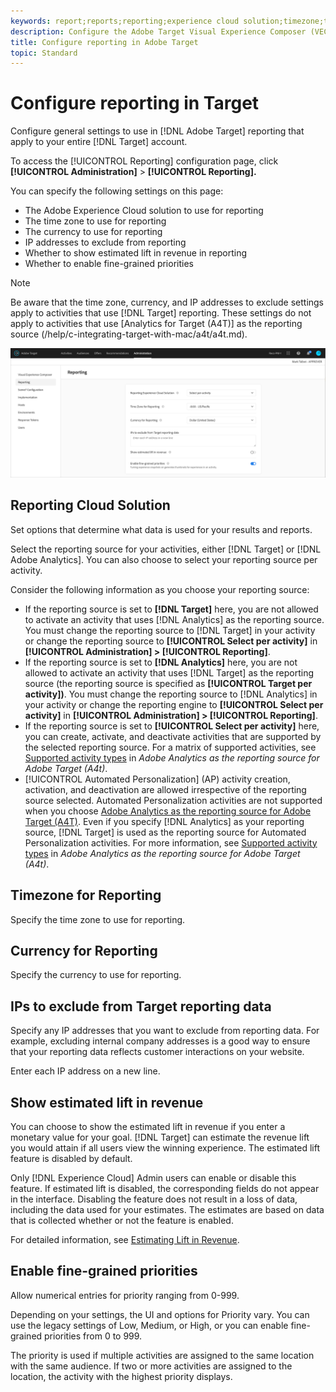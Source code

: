 ```yaml
---
keywords: report;reports;reporting;experience cloud solution;timezone;time zone;currency;exclude IPs;estimated lift in revenue;revenue;lift in revenue;fine-grained priorities;fine-grained
description: Configure the Adobe Target Visual Experience Composer (VEC) by specifying its general settings, mobile viewport configuration, and CSS selectors.
title: Configure reporting in Adobe Target
topic: Standard
---
```


# Configure reporting in Target

Configure general settings to use in [!DNL Adobe Target] reporting that apply to your entire [!DNL Target] account.

To access the [!UICONTROL Reporting] configuration page, click **[!UICONTROL Administration]** > **[!UICONTROL Reporting].**

You can specify the following settings on this page:

* The Adobe Experience Cloud solution to use for reporting
* The time zone to use for reporting
* The currency to use for reporting
* IP addresses to exclude from reporting
* Whether to show estimated lift in revenue in reporting
* Whether to enable fine-grained priorities

>[!NOTE]
>
>Be aware that the time zone, currency, and IP addresses to exclude settings apply to activities that use [!DNL Target] reporting. These settings do not apply to activities that use [Analytics for Target (A4T)] as the reporting source (/help/c-integrating-target-with-mac/a4t/a4t.md).

![Reporting page](/help/administrating-target/assets/reporting.png)

## Reporting Cloud Solution

Set options that determine what data is used for your results and reports.

Select the reporting source for your activities, either [!DNL Target] or [!DNL Adobe Analytics]. You can also choose to select your reporting source per activity. 

Consider the following information as you choose your reporting source:

* If the reporting source is set to **[!DNL Target]** here, you are not allowed to activate an activity that uses [!DNL Analytics] as the reporting source. You must change the reporting source to [!DNL Target] in your activity or change the reporting source to **[!UICONTROL Select per activity]** in **[!UICONTROL Administration] > [!UICONTROL Reporting]**.
* If the reporting source is set to **[!DNL Analytics]** here, you are not allowed to activate an activity that uses [!DNL Target] as the reporting source (the reporting source is specified as **[!UICONTROL Target per activity])**. You must change the reporting source to [!DNL Analytics] in your activity or change the reporting engine to **[!UICONTROL Select per activity]** in **[!UICONTROL Administration] > [!UICONTROL Reporting]**.
* If the reporting source is set to **[!UICONTROL Select per activity]** here, you can create, activate, and deactivate activities that are supported by the selected reporting source. For a matrix of supported activities, see [Supported activity types](/help/c-integrating-target-with-mac/a4t/a4t.md#section_F487896214BF4803AF78C552EF1669AA) in *Adobe Analytics as the reporting source for Adobe Target (A4t)*.
* [!UICONTROL Automated Personalization] (AP) activity creation, activation, and deactivation are allowed irrespective of the reporting source selected. Automated Personalization activities are not supported when you choose [Adobe Analytics as the reporting source for Adobe Target (A4T)](/help/c-integrating-target-with-mac/a4t/a4t.md). Even if you specify [!DNL Analytics] as your reporting source, [!DNL Target] is used as the reporting source for Automated Personalization activities. For more information, see [Supported activity types](/help/c-integrating-target-with-mac/a4t/a4t.md#section_F487896214BF4803AF78C552EF1669AA) in *Adobe Analytics as the reporting source for Adobe Target (A4t)*.

## Timezone for Reporting

Specify the time zone to use for reporting.

## Currency for Reporting

Specify the currency to use for reporting.

## IPs to exclude from Target reporting data

Specify any IP addresses that you want to exclude from reporting data. For example, excluding internal company addresses is a good way to ensure that your reporting data reflects customer interactions on your website.

Enter each IP address on a new line.

## Show estimated lift in revenue

You can choose to show the estimated lift in revenue if you enter a monetary value for your goal. [!DNL Target] can estimate the revenue lift you would attain if all users view the winning experience. The estimated lift feature is disabled by default.

Only [!DNL Experience Cloud] Admin users can enable or disable this feature. If estimated lift is disabled, the corresponding fields do not appear in the interface. Disabling the feature does not result in a loss of data, including the data used for your estimates. The estimates are based on data that is collected whether or not the feature is enabled.

For detailed information, see [Estimating Lift in Revenue](/help/administrating-target/r-target-account-preferences/estimating-lift-in-revenue.md).

## Enable fine-grained priorities

Allow numerical entries for priority ranging from 0-999.

Depending on your settings, the UI and options for Priority  vary. You can use the legacy settings of Low, Medium, or High, or you can enable fine-grained priorities from 0 to 999.

The priority is used if multiple activities are assigned to the same location with the same audience. If two or more activities are assigned to the location, the activity with the highest priority displays.
